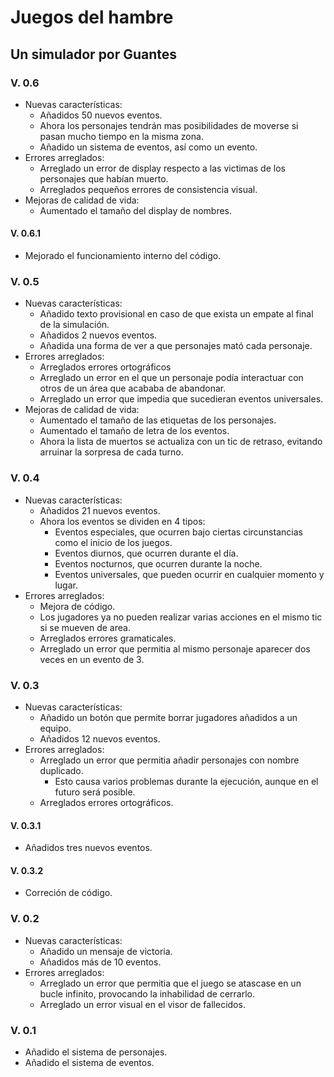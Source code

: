 # Juegos del hambre

## Un simulador por Guantes

### V. 0.6
- Nuevas características:  
	- Añadidos 50 nuevos eventos.  
	- Ahora los personajes tendrán mas posibilidades de moverse si pasan mucho tiempo en la misma zona.
	- Añadido un sistema de eventos, así como un evento.
- Errores arreglados:  
	- Arreglado un error de display respecto a las victimas de los personajes que habían muerto.
	- Arreglados pequeños errores de consistencia visual.
- Mejoras de calidad de vida:
	- Aumentado el tamaño del display de nombres.

#### V. 0.6.1
- Mejorado el funcionamiento interno del código.

### V. 0.5
- Nuevas características:  
	- Añadido texto provisional en caso de que exista un empate al final de la simulación.
	- Añadidos 2 nuevos eventos.
	- Añadida una forma de ver a que personajes mató cada personaje.
- Errores arreglados:  
	- Arreglados errores ortográficos
	- Arreglado un error en el que un personaje podía interactuar con otros de un área que acababa de abandonar.
	- Arreglado un error que impedia que sucedieran eventos universales.
- Mejoras de calidad de vida:  
	- Aumentado el tamaño de las etiquetas de los personajes.
	- Aumentado el tamaño de letra de los eventos.
	- Ahora la lista de muertos se actualiza con un tic de retraso, evitando arruinar la sorpresa de cada turno.

### V. 0.4
- Nuevas características:  
	- Añadidos 21 nuevos eventos.  
	- Ahora los eventos se dividen en 4 tipos:
		- Eventos especiales, que ocurren bajo ciertas circunstancias como el inicio de los juegos.  
		- Eventos diurnos, que ocurren durante el día.  
		- Eventos nocturnos, que ocurren durante la noche.  
		- Eventos universales, que pueden ocurrir en cualquier momento y lugar.
- Errores arreglados:  
	- Mejora de código.  
	- Los jugadores ya no pueden realizar varias acciones en el mismo tic si se mueven de area.
	- Arreglados errores gramaticales.
	- Arreglado un error que permitia al mismo personaje aparecer dos veces en un evento de 3.  

### V. 0.3  
- Nuevas características:  
	- Añadido un botón que permite borrar jugadores añadidos a un equipo.
	- Añadidos 12 nuevos eventos.
- Errores arreglados:  
	- Arreglado un error que permitia añadir personajes con nombre duplicado.
		- Esto causa varios problemas durante la ejecución, aunque en el futuro será posible.  
	- Arreglados errores ortográficos.  

#### V. 0.3.1  
- Añadidos tres nuevos eventos.  

#### V. 0.3.2  
- Correción de código.  

### V. 0.2  
- Nuevas características:  
	- Añadido un mensaje de victoria.  
	- Añadidos más de 10 eventos.  
- Errores arreglados:  
	- Arreglado un error que permitia que el juego se atascase en un bucle infinito, provocando la inhabilidad de cerrarlo.  
	- Arreglado un error visual en el visor de fallecidos.  

### V. 0.1
- Añadido el sistema de personajes.  
- Añadido el sistema de eventos.  